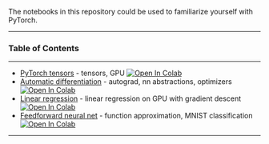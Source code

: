 The notebooks in this repository could be used to familiarize yourself with PyTorch. 

<hr>

### Table of Contents
--------------------------------------------------------------------------------

- [PyTorch tensors](notebooks/01_Tensors.ipynb) - tensors, GPU [![Open In Colab](https://colab.research.google.com/assets/colab-badge.svg)](https://colab.research.google.com/github/harshit-kapadia/pytorch_learn/blob/main/notebooks/01_Tensors.ipynb)
- [Automatic differentiation](notebooks/02_Automatic_Differentiation.ipynb) - autograd, nn abstractions, optimizers [![Open In Colab](https://colab.research.google.com/assets/colab-badge.svg)](https://colab.research.google.com/github/harshit-kapadia/pytorch_learn/blob/main/notebooks/02_Automatic_Differentiation.ipynb)
- [Linear regression](notebooks/03_Linear_Regression.ipynb) - linear regression on GPU with gradient descent [![Open In Colab](https://colab.research.google.com/assets/colab-badge.svg)](https://colab.research.google.com/github/harshit-kapadia/pytorch_learn/blob/main/notebooks/03_Linear_Regression.ipynb)
- [Feedforward neural net](notebooks/04_Feedforward_Neural_Net.ipynb) - function approximation, MNIST classification [![Open In Colab](https://colab.research.google.com/assets/colab-badge.svg)](https://colab.research.google.com/github/harshit-kapadia/pytorch_learn/blob/main/notebooks/04_Feedforward_Neural_Net.ipynb)

<hr>

